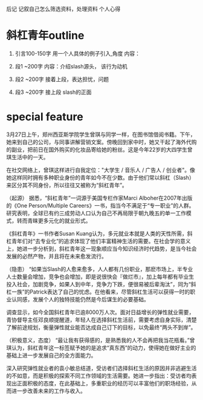 后记 记叙自己怎么筛选资料，处理资料 个人心得



# 斜杠青年outline

1. 引言100-150字 用一个人具体的例子引入,角度 内容：

2. 段1 ~200字 内容：介绍slash源头， 该行为动机

3. 段2 ~200字 接着上段，表达担忧，问题

4. 段3 ~200字 接上段 slash的正面 


# special feature
3月27日上午，郑州西亚斯学院学生曾琪与同学一样，在图书馆借阅书籍。下午，她来到自己的公司，与同事讲解营销文案。傍晚回到家中时，她又干起了海外代购的副业，把前日在国外购买的化妆品寄给她的粉丝。这是今年22岁的大四学生曾琪生活中的一天。

在社交网络上，曾琪这样进行自我定位："大学生 / 音乐人 / 广告人 / 创业者"。像她这样同时拥有多种职业身份的青年如今不在少数。由于他们常以斜杠（Slash）来区分其不同身份，所以往往又被称为“斜杠青年”。

（起源）
据悉，“斜杠青年”一词源于美国专栏作家Marci Alboher在2007年出版的《One Person/Multiple Careers》一书，指当今不满足于“专一职业”的人群。研究表明，全球已有约三成劳动人口认为自己不再局限于朝九晚五的单一工作模式，转而青睐更多元化的就业形式。

《斜杠青年》一书作者Susan Kuang认为，多元就业本就是人类的天性所需，斜杠青年们对“去专业化”的追求体现了他们丰富精神生活的需要。在社会学的意义上，她进一步分析到，斜杠青年这一现象顺应当今知识经济时代趋势，是当今社会发展的必然产物，并且将在未来愈发流行。

（隐患）
“如果当Slash的人愈来愈多，人人都有几份职业，那麽市场上，半专业人士数量会增加，竞争也会增加，即是说很快会『做烂市』，加上每年都有毕业生投入社会，加剧竞争，如果人到中年，竞争力下跌，便很易被后辈淘汰”，同为“斜杠一族”的Patrick表达了自己的忧虑。在他看来，尽管斜杠生活可以获得一时的职业认同感，发展个人的独特技能仍然是今后谋生的必要基础。

调查显示，如今全国斜杠青年已逾8000万人次。面对日益增长的弹性就业需要，青协督导主任邓良顺提醒道，年轻人在选择斜杠生活前，需要考虑自身实际，清楚了解前途规划，衡量弹性就业能否达成自己订下的目标，以免最终“两头不到岸”。

（积极意义，态度）
“最让我有获得感的，是熟悉我的人不会再把我当花瓶看。”曾琪认为，斜杠青年这一标签赋予她的是追求“真东西”的动力，使得她在做好主业的基础上进一步发展自己的全方面能力。

深入研究弹性就业者的袁小敏总结道，受访者们选择斜杠生活的原因并非逃避生活的不如意，而是积极的探索不同工作领域的生活需要。她进一步指出：受访者均表现出正面积极的态度，在此基础上，多重职业的经历可以丰富他们的职场经验，从而进一步改善未来的工作与收入。